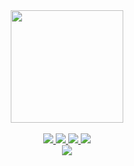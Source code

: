 <div align="center">
  <a href="https://github.com/baggiovictor">
  <img height="180em" src="https://github-readme-stats.vercel.app/api/top-langs/?username=baggiovictor&layout=compact&langs_count=7&theme=dracula"/>
</div>

<br />

<div align="center">
  <a href="">
    <img src="https://img.shields.io/static/v1?label=&message=angular&color=BD002E&style=for-the-badge&logo=angular"/>
  </a>
  
   <a href="">
    <img src="https://img.shields.io/static/v1?label=&message=react&color=0068bd&style=for-the-badge&logo=react"/>
  </a>

  <a href="">
    <img src="https://img.shields.io/static/v1?label=&message=typescript&color=20232A&style=for-the-badge&logo=typescript"/>
  </a>
  
  <a href="">
    <img src="https://img.shields.io/static/v1?label=&message=javascript&color=20232A&style=for-the-badge&logo=javascript"/>
  </a>
</div>

<div align="center">
  <a href="https://linkedin.com/in/victorbaggio/">
    <img align="center" src="https://img.shields.io/static/v1?label=&message=linkedin&color=0A66C2&style=for-the-badge&logo=linkedin"/>
  </a>
  
  <br/>
</div>

